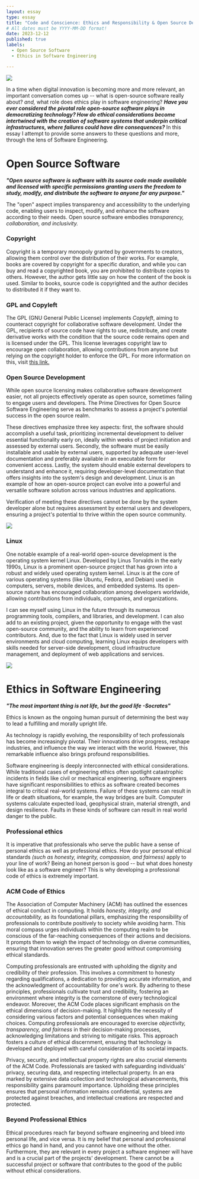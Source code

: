 ```yaml
---
layout: essay
type: essay
title: "Code and Conscience: Ethics and Responsibility & Open Source Development"
# All dates must be YYYY-MM-DD format!
date: 2023-12-12
published: true
labels:
  - Open Source Software
  - Ethics in Software Engineering

---
```

<img class="center" src="..\img\finalEssay\OPS.jpeg">

In a time when digital innovation is becoming more and more relevant, an important conversation comes up -- what is open-source software really about? *and,* what role does ethics play in software engineering?
***Have you ever considered the pivotal role open-source software plays in democratizing technology? How do ethical considerations become intertwined with the creation of software systems that underpin critical infrastructures, where failures could have dire consequences?***
In this essay I attempt to provide some answers to these questions and more, through the lens of Software Engineering. 




# Open Source Software 
***"Open source software is software with its source code made available and licensed with specific permissions granting users the freedom to study, modify, and distribute the software to anyone for any purpose."***


The "open" aspect implies transparency and accessibility to the underlying code, enabling users to inspect, modify, and enhance the software according to their needs. 
Open source software embodies *transparency, collaboration, and inclusivity.* 

### Copyright

Copyright is a temporary monopoly granted by governments to creators, allowing them control over the distribution of their works. For example, books are covered by copyright for a specific duration, and while you can buy and read a copyrighted book, you are prohibited to distribute copies to others. However, the author gets little say on how the content of the book is used. Similar to books, source code is copyrighted and the author decides to distributed it if they want to. 

### GPL and Copyleft
The GPL (GNU General Public License) implements *Copyleft*, aiming to counteract copyright for collaborative software development. Under the GPL, recipients of source code have rights to use, redistribute, and create derivative works with the condition that the source code remains open and is licensed under the GPL. This license leverages copyright law to encourage open collaboration, allowing contributions from anyone but relying on the copyright holder to enforce the GPL. For more information on this, visit [this link.](https://openacs.org/about/licensing/open-source-licensing)

### Open Source Development 
While open source licensing makes collaborative software development easier, not all projects effectively operate as open source, sometimes failing to engage users and developers. The Prime Directives for Open Source Software Engineering serve as benchmarks to assess a project's potential success in the open source realm. 

These directives emphasize three key aspects: first, the software should accomplish a useful task, prioritizing incremental development to deliver essential functionality early on, ideally within weeks of project initiation and assessed by external users. Secondly, the software must be easily installable and usable by external users, supported by adequate user-level documentation and preferably available in an executable form for convenient access. Lastly, the system should enable external developers to understand and enhance it, requiring developer-level documentation that offers insights into the system's design and development. Linux is an example of how an open-source project can evolve into a powerful and versatile software solution across various industries and applications. 

Verification of meeting these directives cannot be done by the system developer alone but requires assessment by external users and developers, ensuring a project's potential to thrive within the open source community.



<img class="center" src="..\img\finalEssay\linux.jpeg">

### Linux
One notable example of a real-world open-source development is the operating system kernel Linux. Developed by Linus Torvalds in the early 1990s, Linux is a prominent open-source project that has grown into a robust and widely used operating system kernel. Linux is at the core of various operating systems (like Ubuntu, Fedora, and Debian) used in computers, servers, mobile devices, and embedded systems. Its open-source nature has encouraged collaboration among developers worldwide, allowing contributions from individuals, companies, and organizations.

I can see myself using Linux in the future through its numerous programming tools, compilers, and libraries, and development. I can also add to an existing project, given the opportunity to engage with the vast open-source community, and the ability to learn from experienced contributors. And, due to the fact that Linux is widely used in server environments and cloud computing, learning Linux equips developers with skills needed for server-side development, cloud infrastructure management, and deployment of web applications and services.   


<img class="center" src="..\img\finalEssay\ethics.jpeg">

# Ethics in Software Engineering

***"The most important thing is not life, but the good life 
-Socrates"***

Ethics is known as the ongoing human pursuit of determining the best way to lead a fulfilling and morally upright life. 

As technology is rapidly evolving, the responsibility of tech professionals has become increasingly pivotal. Their innovations drive progress, reshape industries, and influence the way we interact with the world. However, this remarkable influence also brings profound responsibilities.

Software engineering is deeply interconnected with ethical considerations. While traditional cases of engineering ethics often spotlight catastrophic incidents in fields like civil or mechanical engineering, software engineers have significant responsibilities to ethics as software created becomes integral to critical real-world systems. Failure of these systems can result in life or death situations, for example, the way bridges are built. Computer systems calculate expected load, geophysical strain, material strength, and design resilience. Faults in these kinds of software can result in real world danger to the public. 

### Professional ethics

It is imperative that professionals who serve the public have a sense of personal ethics as well as professional ethics. How do your personal ethical standards *(such as honesty, integrity, compassion, and fairness)* apply to your line of work? Being an honest person is good -- but what does honesty look like as a software engineer? This is why developing a professional code of ethics is extremely important. 

### ACM Code of Ethics

The Association of Computer Machinery (ACM) has outlined the essences of ethical conduct in computing. It holds *honesty, integrity, and accountability,* as its foundational pillars, emphasizing the responsibility of professionals to contribute positively to society while avoiding harm. This moral compass urges individuals within the computing realm to be conscious of the far-reaching consequences of their actions and decisions. It prompts them to weigh the impact of technology on diverse communities, ensuring that innovation serves the greater good without compromising ethical standards. 

Computing professionals are entrusted with upholding the dignity and credibility of their profession. This involves a commitment to honesty regarding qualifications, a dedication to providing accurate information, and the acknowledgment of accountability for one's work. By adhering to these principles, professionals cultivate trust and credibility, fostering an environment where integrity is the cornerstone of every technological endeavor. Moreover, the ACM Code places significant emphasis on the ethical dimensions of decision-making. It highlights the necessity of considering various factors and potential consequences when making choices. Computing professionals are encouraged to exercise *objectivity, transparency, and fairness* in their decision-making processes, acknowledging limitations and striving to mitigate risks. This approach fosters a culture of ethical discernment, ensuring that technology is developed and deployed with careful consideration of its societal impacts.

Privacy, security, and intellectual property rights are also crucial elements of the ACM Code. Professionals are tasked with safeguarding individuals' privacy, securing data, and respecting intellectual property. In an era marked by extensive data collection and technological advancements, this responsibility gains paramount importance. Upholding these principles ensures that personal information remains confidential, systems are protected against breaches, and intellectual creations are respected and protected.

### Beyond Professional Ethics

Ethical procedures reach far beyond software engineering and bleed into personal life, and vice versa. It is my belief that personal and professional ethics go hand in hand, and you cannot have one without the other. Furthermore, they are relevant in every project a software engineer will have and is a crucial part of the projects' development. There cannot be a successful project or software that contributes to the good of the public without ethical considerations. 

